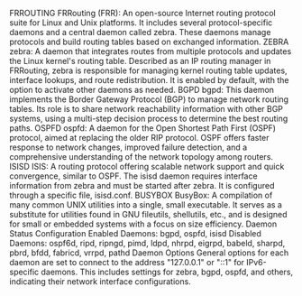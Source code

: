 FRROUTING
FRRouting (FRR): An open-source Internet routing protocol suite for Linux and Unix platforms. It includes several protocol-specific daemons and a central daemon called zebra. These daemons manage protocols and build routing tables based on exchanged information.
ZEBRA
zebra: A daemon that integrates routes from multiple protocols and updates the Linux kernel's routing table. Described as an IP routing manager in FRRouting, zebra is responsible for managing kernel routing table updates, interface lookups, and route redistribution. It is enabled by default, with the option to activate other daemons as needed.
BGPD
bgpd: This daemon implements the Border Gateway Protocol (BGP) to manage network routing tables. Its role is to share network reachability information with other BGP systems, using a multi-step decision process to determine the best routing paths.
OSPFD
ospfd: A daemon for the Open Shortest Path First (OSPF) protocol, aimed at replacing the older RIP protocol. OSPF offers faster response to network changes, improved failure detection, and a comprehensive understanding of the network topology among routers.
ISISD
ISIS: A routing protocol offering scalable network support and quick convergence, similar to OSPF. The isisd daemon requires interface information from zebra and must be started after zebra. It is configured through a specific file, isisd.conf.
BUSYBOX
BusyBox: A compilation of many common UNIX utilities into a single, small executable. It serves as a substitute for utilities found in GNU fileutils, shellutils, etc., and is designed for small or embedded systems with a focus on size efficiency.
Daemon Status Configuration
Enabled Daemons: bgpd, ospfd, isisd
Disabled Daemons: ospf6d, ripd, ripngd, pimd, ldpd, nhrpd, eigrpd, babeld, sharpd, pbrd, bfdd, fabricd, vrrpd, pathd
Daemon Options
General options for each daemon are set to connect to the address "127.0.0.1" or "::1" for IPv6-specific daemons. This includes settings for zebra, bgpd, ospfd, and others, indicating their network interface configurations.

